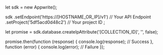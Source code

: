 let sdk = new Appwrite();

sdk
    .setEndpoint('https://[HOSTNAME_OR_IP]/v1') // Your API Endpoint
    .setProject('5df5acd0d48c2') // Your project ID
;

let promise = sdk.database.createIpAttribute('[COLLECTION_ID]', '', false);

promise.then(function (response) {
    console.log(response); // Success
}, function (error) {
    console.log(error); // Failure
});